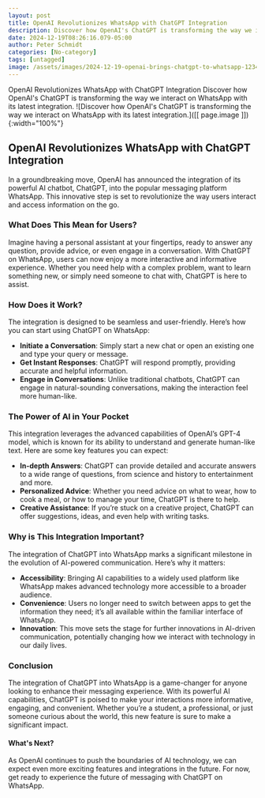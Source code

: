 ```yaml
---
layout: post
title: OpenAI Revolutionizes WhatsApp with ChatGPT Integration
description: Discover how OpenAI's ChatGPT is transforming the way we interact on WhatsApp with its latest integration.
date: 2024-12-19T08:26:16.079-05:00
author: Peter Schmidt
categories: [No-category]
tags: [untagged]
image: /assets/images/2024-12-19-openai-brings-chatgpt-to-whatsapp-1234.webp
---
```

OpenAI Revolutionizes WhatsApp with ChatGPT Integration
Discover how OpenAI's ChatGPT is transforming the way we interact on WhatsApp with its latest integration.
![Discover how OpenAI's ChatGPT is transforming the way we interact on WhatsApp with its latest integration.]([[ page.image ]]){:width="100%"}


## OpenAI Revolutionizes WhatsApp with ChatGPT Integration

In a groundbreaking move, OpenAI has announced the integration of its powerful AI chatbot, ChatGPT, into the popular messaging platform WhatsApp. This innovative step is set to revolutionize the way users interact and access information on the go.

### What Does This Mean for Users?

Imagine having a personal assistant at your fingertips, ready to answer any question, provide advice, or even engage in a conversation. With ChatGPT on WhatsApp, users can now enjoy a more interactive and informative experience. Whether you need help with a complex problem, want to learn something new, or simply need someone to chat with, ChatGPT is here to assist.

### How Does it Work?

The integration is designed to be seamless and user-friendly. Here’s how you can start using ChatGPT on WhatsApp:

- **Initiate a Conversation**: Simply start a new chat or open an existing one and type your query or message.
- **Get Instant Responses**: ChatGPT will respond promptly, providing accurate and helpful information.
- **Engage in Conversations**: Unlike traditional chatbots, ChatGPT can engage in natural-sounding conversations, making the interaction feel more human-like.

### The Power of AI in Your Pocket

This integration leverages the advanced capabilities of OpenAI’s GPT-4 model, which is known for its ability to understand and generate human-like text. Here are some key features you can expect:

- **In-depth Answers**: ChatGPT can provide detailed and accurate answers to a wide range of questions, from science and history to entertainment and more.
- **Personalized Advice**: Whether you need advice on what to wear, how to cook a meal, or how to manage your time, ChatGPT is there to help.
- **Creative Assistance**: If you’re stuck on a creative project, ChatGPT can offer suggestions, ideas, and even help with writing tasks.

### Why is This Integration Important?

The integration of ChatGPT into WhatsApp marks a significant milestone in the evolution of AI-powered communication. Here’s why it matters:

- **Accessibility**: Bringing AI capabilities to a widely used platform like WhatsApp makes advanced technology more accessible to a broader audience.
- **Convenience**: Users no longer need to switch between apps to get the information they need; it’s all available within the familiar interface of WhatsApp.
- **Innovation**: This move sets the stage for further innovations in AI-driven communication, potentially changing how we interact with technology in our daily lives.

### Conclusion

The integration of ChatGPT into WhatsApp is a game-changer for anyone looking to enhance their messaging experience. With its powerful AI capabilities, ChatGPT is poised to make your interactions more informative, engaging, and convenient. Whether you’re a student, a professional, or just someone curious about the world, this new feature is sure to make a significant impact.

#### What's Next?

As OpenAI continues to push the boundaries of AI technology, we can expect even more exciting features and integrations in the future. For now, get ready to experience the future of messaging with ChatGPT on WhatsApp.
